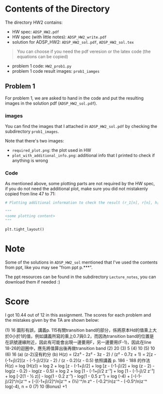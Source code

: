 # Contents of the Directory 

The directory HW2 contains:
- HW spec: `ADSP_HW2.pdf`
- HW spec (with little notes): `ADSP_HW2_write.pdf`
- solution for ADSP_HW2: `ADSP_HW2_sol.pdf`, `ADSP_HW2_sol.tex`
> You can choose if you need the pdf veresion or the latex code (the equations can be copied)
- problem 1 code: `HW2_prob1.py`
- problem 1 code result images: `prob1_iamges`

## Problem 1

For problem 1, we are asked to hand in the code and put the resulting images in the solution pdf (`ADSP_HW2_sol.pdf`). 

### images 

You can find the images that I attached in `ADSP_HW2_sol.pdf` by checking the subdirectory `prob1_images`.  

Note that there's two images:
- `required_plot.png`: the plot used in HW
- `plot_with_additional_info.png`: additional info that I printed to check if anything is wrong 

### Code

As mentioned above, some plotting parts are not required by the HW spec, if you do not need the additional plot, make sure you did not mistakenly copied from line 47 to 71:

```python
# Plotting additional information to check the result (r_1[n], r[n], h[n])

"""
<some plotting content>
"""

plt.tight_layout()
```

# Note

Some of the solutions in `ADSP_HW2_sol` mentioned that I've used the contents from ppt, like you may see "from ppt p.***".

The ppt resources can be found in the subdirectory `Lecture_notes`, you can download them if needed :)

# Score

I got $10.44$ out of $12$ in this assignment. The scores for each problem and the mistakes given by the TA are shown below:

(1) 16
圖形有誤，講義p. 115有關transition band的部分，係將原本Hd的值乘上大於0小於1的值，例如講義所寫的乘上0.7與0.2，而因為transition band的位置是在訊號邊緣附近，因此有可能會出現一邊要用F，另一邊要用(F-1)，因此在line 18-26的迴圈中，應先將值算出後再做transition band
(2) 20
(3) 5
(4) 10
(5) 10
(6) 16
(a) (z-2)沒有約分
(b)
H(z) = (2z³ - 2z² - 3z - 2) / (z² - 0.7z + 1)
= 2[z - (-1+j)/2][z - (-1-j)/2](z - 2) / (z - 0.2)(z - 0.5)
依照講義 p. 186 - 188 的作法
Ĥ(z) = log (H(z)) 
= log 2 + log [z - (-1+j)/2] + log [z - (-1-j)/2] + log (z - 2) - log(z - 0.2) - log(z - 0.5)
= log 2 + log [1 - (-1+j)/2 z⁻¹] + log [1 - (-1-j)/2 z⁻¹] + log [-2(1 - ½ z)] - log(1 - 0.2 z⁻¹) - log(1 - 0.5 z⁻¹) 
= log (-4) + [-(-1-j)/2]ⁿ/n]z⁻ⁿ + [-[(-1+j)/2]ⁿ/n]z⁻ⁿ + (½)⁻ⁿ/n zⁿ  - (-0.2ⁿ/n)z⁻ⁿ - (-0.5ⁿ/n)z⁻ⁿ
log(-4), n = 0
(7) 10
(Bonus) +1
